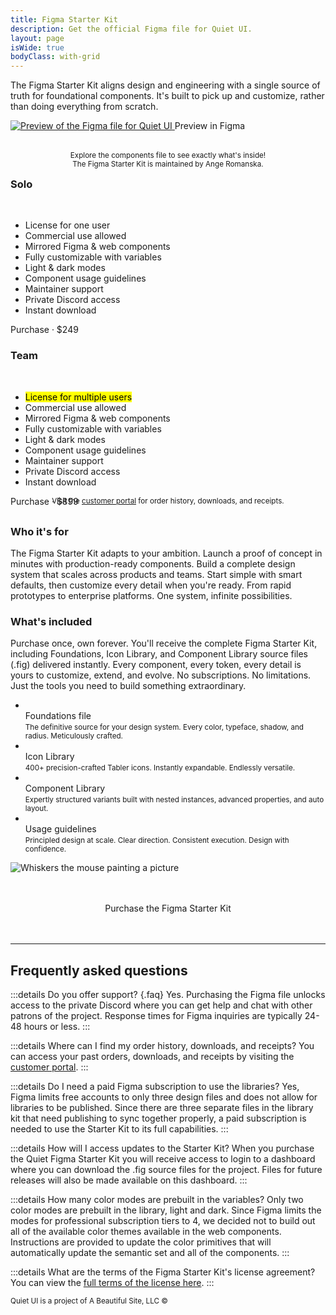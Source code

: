 ```yaml
---
title: Figma Starter Kit
description: Get the official Figma file for Quiet UI.
layout: page
isWide: true
bodyClass: with-grid
---
```


The Figma Starter Kit aligns design and engineering with a single source of truth for foundational components. It's built to pick up and customize, rather than doing everything from scratch.

<a id="figma-link" href="https://www.figma.com/design/3Uy2x2ilZrs7Ps3cMbd7by/Quiet-Components-V1.1.0?node-id=562-4430&p=f&t=vGZJBXlRedGu9qJr-0" target="_blank" data-no-external>
  <img src="/assets/figma/preview.png" alt="Preview of the Figma file for Quiet UI" style="border: solid var(--quiet-border-width) var(--quiet-neutral-stroke-softer); box-shadow: var(--quiet-shadow-softer);">
</a>

<quiet-tooltip for="figma-link">
  Preview in Figma
</quiet-tooltip>

<p style="text-align: center; text-wrap: balance; margin-block: 2rem -0.5rem;">
  <small>
    Explore the components file to see exactly what's inside! The Figma Starter Kit is maintained by Ange Romanska.
  </small>
</p>

<div class="pricing-tiers-double">
  <div class="pricing-tier">
    <quiet-icon class="pricing-tier-icon" name="user" style="color: #7577c5;"></quiet-icon>
    <h3 data-no-anchor>Solo</h3><br>
    <ul>
      <li><quiet-icon name="check" style="color: #7db664;"></quiet-icon> License for one user</li>
      <li><quiet-icon name="check" style="color: #7db664;"></quiet-icon> Commercial use allowed</li>
      <li><quiet-icon name="check" style="color: #7db664;"></quiet-icon> Mirrored Figma &amp; web components</li>
      <li><quiet-icon name="check" style="color: #7db664;"></quiet-icon> Fully customizable with variables</li>
      <li><quiet-icon name="check" style="color: #7db664;"></quiet-icon> Light &amp; dark modes</li>
      <li><quiet-icon name="check" style="color: #7db664;"></quiet-icon> Component usage guidelines</li>
      <li><quiet-icon name="check" style="color: #7db664;"></quiet-icon> Maintainer support</li>
      <li><quiet-icon name="check" style="color: #7db664;"></quiet-icon> Private Discord access</li>
      <li><quiet-icon name="check" style="color: #7db664;"></quiet-icon> Instant download</li>
    </ul>
    <quiet-button variant="primary" pill href="https://buy.polar.sh/polar_cl_IB9AY0KWdP5MnVnpruntpoVjZN246wooCJDZq2gYiyE">
      Purchase &middot; $249
    </quiet-button>
  </div>

  <div class="pricing-tier">
    <quiet-icon class="pricing-tier-icon" name="users-group" style="color: #c5a231;"></quiet-icon>
    <h3 data-no-anchor>Team</h3><br>
    <ul>
      <li><quiet-icon name="check" style="color: #7db664;"></quiet-icon> <mark>License for multiple users</mark></li>
      <li><quiet-icon name="check" style="color: #7db664;"></quiet-icon> Commercial use allowed</li>
      <li><quiet-icon name="check" style="color: #7db664;"></quiet-icon> Mirrored Figma &amp; web components</li>
      <li><quiet-icon name="check" style="color: #7db664;"></quiet-icon> Fully customizable with variables</li>
      <li><quiet-icon name="check" style="color: #7db664;"></quiet-icon> Light &amp; dark modes</li>
      <li><quiet-icon name="check" style="color: #7db664;"></quiet-icon> Component usage guidelines</li>
      <li><quiet-icon name="check" style="color: #7db664;"></quiet-icon> Maintainer support</li>
      <li><quiet-icon name="check" style="color: #7db664;"></quiet-icon> Private Discord access</li>
      <li><quiet-icon name="check" style="color: #7db664;"></quiet-icon> Instant download</li>
    </ul>
    <quiet-button class="button-unlimited" pill href="https://buy.polar.sh/polar_cl_IB9AY0KWdP5MnVnpruntpoVjZN246wooCJDZq2gYiyE">
      Purchase &middot; $899
    </quiet-button>
  </div>  
</div>

<p style="text-align: center; text-wrap: balance; margin-block: -1rem 2rem;">
  <small>
    Visit the <a href="https://polar.sh/quietui/portal" class="link-disguised" data-no-external>customer portal</a> for order history, downloads, and receipts.
  </small>
</p>

### Who it's for

The Figma Starter Kit adapts to your ambition. Launch a proof of concept in minutes with production-ready components. Build a complete design system that scales across products and teams. Start simple with smart defaults, then customize every detail when you're ready. From rapid prototypes to enterprise platforms. One system, infinite possibilities.

### What's included

Purchase once, own forever. You'll receive the complete Figma Starter Kit, including Foundations, Icon Library, and Component Library source files (.fig) delivered instantly. Every component, every token, every detail is yours to customize, extend, and evolve. No subscriptions. No limitations. Just the tools you need to build something extraordinary.


<ul class="features-grid" aria-label="Features">
  <li>
    <quiet-icon name="palette" style="color: #c5a231;"></quiet-icon><br>
    Foundations file<br>
    <small>The definitive source for your design system. Every color, typeface, shadow, and radius. Meticulously crafted.</small>
  </li>
  <li>
    <quiet-icon name="library-photo" style="color: #58acf2;"></quiet-icon><br>
    Icon Library<br>
    <small>400+ precision-crafted Tabler icons. Instantly expandable. Endlessly versatile.</small>
  </li>
  <li>
    <quiet-icon name="blocks" style="color: #e98d61;"></quiet-icon><br>
    Component Library<br>
    <small>Expertly structured variants built with nested instances, advanced properties, and auto layout.</small>
  </li>
  <li>
    <quiet-icon name="building-lighthouse" style="color: #b394f4;"></quiet-icon><br>
    Usage guidelines<br>
    <small>Principled design at scale. Clear direction. Consistent execution. Design with confidence.</small>
  </li>
</ul>

<img class="whiskers-center" src="/assets/images/whiskers/with-palette.svg" alt="Whiskers the mouse painting a picture">

<div 
  style="
    display: flex; 
    gap: 1rem; 
    justify-content: center; 
    margin-block: 3rem 3rem;
  "
>
  <quiet-button variant="primary" size="lg" pill href="https://buy.polar.sh/polar_cl_IB9AY0KWdP5MnVnpruntpoVjZN246wooCJDZq2gYiyE">
    Purchase the Figma Starter Kit
  </quiet-button>
</div>

---

## Frequently asked questions

:::details Do you offer support? {.faq}
Yes. Purchasing the Figma file unlocks access to the private Discord where you can get help and chat with other patrons of the project. Response times for Figma inquiries are typically 24-48 hours or less.
:::

:::details Where can I find my order history, downloads, and receipts?
You can access your past orders, downloads, and receipts by visiting the [customer portal](https://polar.sh/quietui/portal).
:::

:::details Do I need a paid Figma subscription to use the libraries?
Yes, Figma limits free accounts to only three design files and does not allow for libraries to be published. Since there are three separate files in the library kit that need publishing to sync together properly, a paid subscription is needed to use the Starter Kit to its full capabilities.
:::

:::details How will I access updates to the Starter Kit?
When you purchase the Quiet Figma Starter Kit you will receive access to login to a dashboard where you can download the .fig source files for the project. Files for future releases will also be made available on this dashboard.
:::

:::details How many color modes are prebuilt in the variables?
Only two color modes are prebuilt in the library, light and dark. Since Figma limits the modes for professional subscription tiers to 4, we decided not to build out all of the available color themes available in the web components. Instructions are provided to update the color primitives that will automatically update the semantic set and all of the components.
:::

:::details What are the terms of the Figma Starter Kit's license agreement?
You can view the [full terms of the license here](/assets/figma/license.pdf).
:::

<small class="copyright">
  Quiet UI is a project of A&nbsp;Beautiful&nbsp;Site,&nbsp;LLC
  &copy;<quiet-date year="numeric"></quiet-date>
</small>
